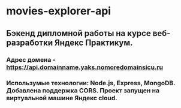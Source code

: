 # movies-explorer-api

## Бэкенд дипломной работы на курсе веб-разработки Яндекс Практикум.

### Адрес домена - https://api.domainname.yaks.nomoredomainsicu.ru

### Использумые технологии: Node.js, Express, MongoDB. Добавлена поддержка CORS. Проект запущен на виртуальной машине Яндекс cloud. 
